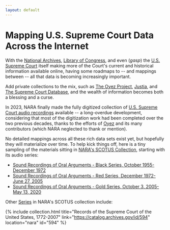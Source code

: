 ```yaml
---
layout: default
---
```


# Mapping U.S. Supreme Court Data Across the Internet

With the [National Archives](https://www.archives.gov), [Library of Congress](https://www.loc.gov), and even (*gasp*) the [U.S. Supreme Court](https://www.supremecourt.gov) itself making more of the Court's current and historical information available online, having some roadmaps to -- and mappings between -- all that data is becoming increasingly important.

Add private collections to the mix, such as [The Oyez Project](https://www.oyez.org), [Justia](https://supreme.justia.com), and [The Supreme Court Database](http://scdb.wustl.edu), and the wealth of information becomes both a blessing and a curse.

In 2023, NARA finally made the fully digitized collection of [U.S. Supreme Court audio recordings](https://unwritten-record.blogs.archives.gov/2023/05/30/oyez-oyez-oyez-sound-recordings-of-the-supreme-court-of-the-united-states-now-fully-digitized/) available -- a long-overdue development, considering that most of the digitization work had been completed over the two previous decades, thanks to the efforts of [Oyez](https://www.oyez.org/about) and its many contributors (which NARA neglected to thank or mention).

No detailed mappings across all these rich data sets exist yet, but hopefully they will materialize over time.  To help kick things off, here is a tiny sampling of the materials sitting in [NARA's SCOTUS Collection](https://catalog.archives.gov/id/594), starting with its audio series:

  - [Sound Recordings of Oral Arguments - Black Series, October 1955-December 1972](nara/audio/black/)
  - [Sound Recordings of Oral Arguments - Red Series, December 1972-June 27, 2005](nara/audio/red/)
  - [Sound Recordings of Oral Arguments - Gold Series, October 3, 2005-May 13, 2020](nara/audio/gold/)

Other [Series](https://catalog.archives.gov/search-within/594?levelOfDescription=series&limit=100&sort=title%3Aasc) in NARA's SCOTUS collection include:

{% include collection.html title="Records of the Supreme Court of the United States, 1772-2007" link="https://catalog.archives.gov/id/594" location="nara" id="594" %}
